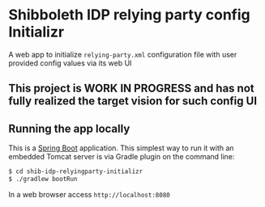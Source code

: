 # Shibboleth IDP relying party config Initializr

A web app to initialize `relying-party.xml` configuration file with user provided config values via its web UI

## This project is WORK IN PROGRESS and has not fully realized the target vision for such config UI

## Running the app locally

This is a [Spring Boot](http://projects.spring.io/spring-boot/) application. This simplest way to run it with an embedded Tomcat server is via Gradle plugin on the command line:

```bash
$ cd shib-idp-relyingparty-initializr
$ ./gradlew bootRun
```

In a web browser access `http://localhost:8080`
